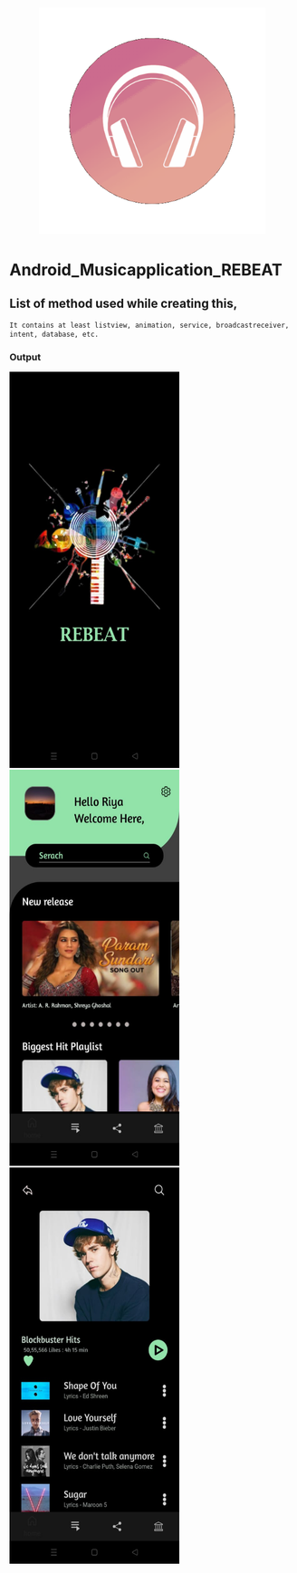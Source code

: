 <h1 align="center"> <center><img src="https://github.com/RiyaShah08/REBEAT_Music_Application/blob/master/logo_music.gif"  width="400"></h1>
  
  # Android_Musicapplication_REBEAT
 
  ## List of method used while creating this, 
    It contains at least listview, animation, service, broadcastreceiver, intent, database, etc. 
  
  ### Output
  
  <p float="left">
    <img src="https://github.com/RiyaShah08/REBEAT_Music_Application/blob/master/output/home.jpeg" width="300dp" height="700dp"> 
    <img src="https://github.com/RiyaShah08/REBEAT_Music_Application/blob/master/output/home4.jpeg" width="300dp" height="700dp"> 
    <img src="https://github.com/RiyaShah08/REBEAT_Music_Application/blob/master/output/playlist1.jpeg" width="300dp" height="700dp">
  </p>
